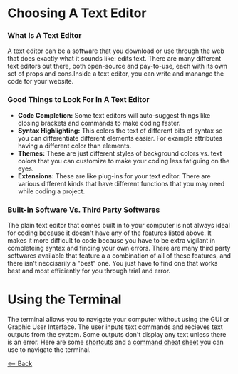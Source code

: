 # Choosing A Text Editor
### What Is A Text Editor
A text editor can be a software that you download or use through the web that does exactly what it sounds like: edits text. There are many different text editors out there, both open-source and pay-to-use, each with its own set of props and cons.Inside a text editor, you can write and manange the code for your website. 
### Good Things to Look For In A Text Editor
- **Code Completion:** Some text editors will auto-suggest things like closing brackets and commands to make coding faster.
- **Syntax Highlighting:** This colors the text of different bits of syntax so you can differentiate different elements easier. For example attributes having a different color than elements.
- **Themes:** These are just different styles of background colors vs. text colors that you can customize to make your coding less fatiguing on the eyes.
- **Extensions:** These are like plug-ins for your text editor. There are various different kinds that have different functions that you may need while coding a project.
### Built-in Software Vs. Third Party Softwares
The plain text editor that comes built in to your computer is not always ideal for coding because it doesn't have any of the features listed above. It makes it more difficult to code because you have to be extra vigilant in completeing syntax and finding your own errors. There are many third party softwares available that feature a a combination of all of these features, and there isn't neccisarily a "best" one. You just have to find one that works best and most efficiently for you through trial and error.

# Using the Terminal
The terminal allows you to navigate your computer without using the GUI or Graphic User Interface. The user inputs text commands and recieves text outputs from the system. Some outputs don't display any text unless there is an error. Here are some [shortcuts](terminalshortcuts.md) and a [command cheat sheet](terminalcommandcs.md) you can use to navigate the terminal.

[<-- Back](README.md)

